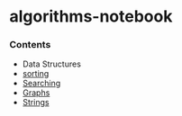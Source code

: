 algorithms-notebook
===================

### Contents

- Data Structures
- [sorting](sorting/README.md)
- [Searching](searching/README.md)
- [Graphs](graphs/README.md)
- [Strings](strings/README.md)

